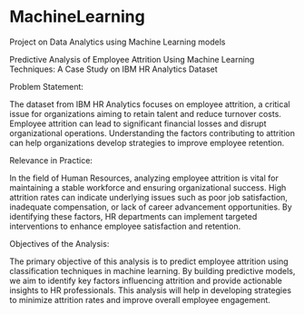 # MachineLearning
Project on Data Analytics using Machine Learning models


Predictive Analysis of Employee Attrition Using Machine Learning Techniques: A Case Study on IBM HR Analytics Dataset

Problem Statement:

The dataset from IBM HR Analytics focuses on employee attrition, a critical issue for organizations aiming to retain talent and reduce turnover costs. Employee attrition can lead to significant financial losses and disrupt organizational operations. Understanding the factors contributing to attrition can help organizations develop strategies to improve employee retention.

Relevance in Practice:

In the field of Human Resources, analyzing employee attrition is vital for maintaining a stable workforce and ensuring organizational success. High attrition rates can indicate underlying issues such as poor job satisfaction, inadequate compensation, or lack of career advancement opportunities. By identifying these factors, HR departments can implement targeted interventions to enhance employee satisfaction and retention.

Objectives of the Analysis:

The primary objective of this analysis is to predict employee attrition using classification techniques in machine learning. By building predictive models, we aim to identify key factors influencing attrition and provide actionable insights to HR professionals. This analysis will help in developing strategies to minimize attrition rates and improve overall employee engagement.

